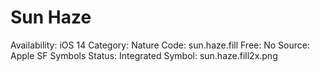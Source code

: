 # Sun Haze

Availability: iOS 14
Category: Nature
Code: sun.haze.fill
Free: No
Source: Apple SF Symbols
Status: Integrated
Symbol: sun.haze.fill2x.png